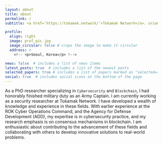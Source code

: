 ```yaml
---
layout: about
title: about
permalink: /
subtitle: <a href='https://tokamak.network/'>Tokamak Network</a>. orion-alpha_at_korea.ac.kr.

profile:
  align: right
  image: prof_pic.jpg
  image_circular: false # crops the image to make it circular
  address: >
    <!-- <p>Seoul, Korea</p> !-->

news: false  # includes a list of news items
latest_posts: true  # includes a list of the newest posts
selected_papers: true # includes a list of papers marked as "selected={true}"
social: true  # includes social icons at the bottom of the page
---
```


As a PhD researcher specializing in `Cybersecurity` and `Blockchain`, I had honorably finished military duty as an Army Captain. I am currently working as a security researcher at Tokamak Network. I have developed a wealth of knowledge and experience in these fields. With earlier experience at the ROK Cyber Operations Command, and the Agency for Defense Development (ADD), my expertise is in cybersecurity practice, and my research emphasis is on consensus mechanisms in blockchain. I am enthusiastic about contributing to the advancement of these fields and collaborating with others to develop innovative solutions to real-world problems.
